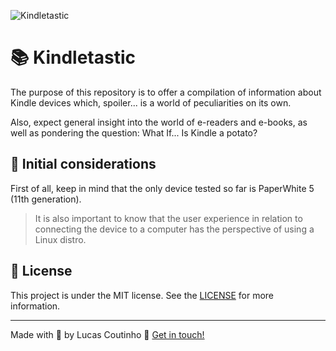![Kindletastic](readme-images/cover.png)

# :books: Kindletastic

The purpose of this repository is to offer a compilation of information about Kindle devices which, spoiler... is a world of peculiarities on its own.

Also, expect general insight into the world of e-readers and e-books, as well as pondering the question: What If... Is Kindle a potato?

## :scroll: Initial considerations

First of all, keep in mind that the only device tested so far is PaperWhite 5 (11th generation).

> It is also important to know that the user experience in relation to connecting the device to a computer has the perspective of using a Linux distro.

## :memo: License

This project is under the MIT license. See the [LICENSE](LICENSE) for more information.

---

Made with :black_heart: by Lucas Coutinho :wave: [Get in touch!](https://www.linkedin.com/in/lucasmc64/)
